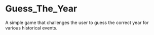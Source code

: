 # Guess_The_Year
A simple game that challenges the user to guess the correct year for various historical events.
